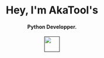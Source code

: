 <h1 align="center"> Hey, I'm AkaTool's </h1>

<h4 align="center">Python Developper.</h4>

<p align="center">  
  <a href=""> <img width ='42px' src ='https://raw.githubusercontent.com/rahulbanerjee26/githubAboutMeGenerator/main/icons/python.svg'> </a>
</p>
